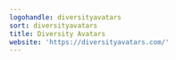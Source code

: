 ```yaml
---
logohandle: diversityavatars
sort: diversityavatars
title: Diversity Avatars
website: 'https://diversityavatars.com/'
---
```

